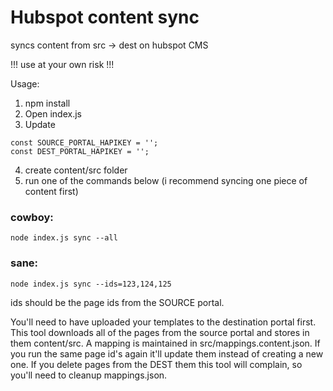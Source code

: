 # Hubspot content sync
syncs content from src -> dest on hubspot CMS

!!! use at your own risk !!!

Usage:
1. npm install
2. Open index.js
3. Update 
```
const SOURCE_PORTAL_HAPIKEY = '';
const DEST_PORTAL_HAPIKEY = '';
```

4. create content/src folder
5. run one of the commands below (i recommend syncing one piece of content first)


### cowboy:
```
node index.js sync --all
```
### sane:
```
node index.js sync --ids=123,124,125
```

ids should be the page ids from the SOURCE portal.

You'll need to have uploaded your templates to the destination portal first. This tool downloads all of the pages from the source portal and stores in them content/src. A mapping is maintained in src/mappings.content.json. If you run the same page id's again it'll update them instead of creating a new one. If you delete pages from the DEST them this tool will complain, so you'll need to cleanup mappings.json. 

